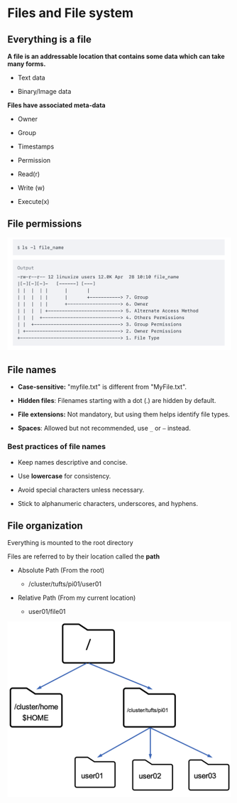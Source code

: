 # Files and File system

## Everything is a file
**A file is an addressable location that contains some data which can take many forms.**

- Text data 

- Binary/Image data

**Files have associated meta-data** 

- Owner

- Group

- Timestamps

- Permission

- Read(r)

- Write (w)

- Execute(x)

## File permissions

<img src="../images/file_permission.png" alt="file permission" style="zoom:50%;" />

## File names

- **Case-sensitive:** "myfile.txt" is different from "MyFile.txt".

- **Hidden files**: Filenames starting with a dot (.) are hidden by default.

- **File extensions:** Not mandatory, but using them helps identify file types.

- **Spaces**: Allowed but not recommended, use `_` or `–` instead.

### Best practices of file names
 
- Keep names descriptive and concise.

- Use **lowercase** for consistency.

- Avoid special characters unless necessary.

- Stick to alphanumeric characters, underscores, and hyphens.

## File organization
Everything is mounted to the root directory 

Files are referred to by their location called the **path** 

- Absolute Path (From the root) 
  - /cluster/tufts/pi01/user01

- Relative Path (From my current location)
  - user01/file01

<img src="../images/file_system.png" alt="file_system" style="zoom:50%;" />